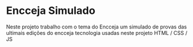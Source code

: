 # Encceja Simulado 
 Neste projeto trabalho com o tema do Encceja um simulado de provas das ultimais edições do encceja tecnologia usadas neste projeto HTML / CSS / JS 
